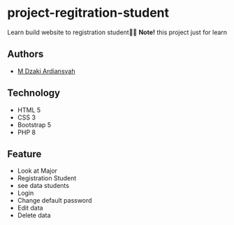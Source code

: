 # project-regitration-student

Learn build website to registration student👨‍🎓
**Note!** this project just for learn

## Authors

- [M Dzaki Ardiansyah](https://www.github.com/muhammaddzakiardiansyah)

## Technology

 - HTML 5
 - CSS 3
 - Bootstrap 5
 - PHP 8

## Feature

- Look at Major
- Registration Student
- see data students
- Login
- Change default password
- Edit data
- Delete data
